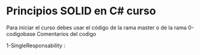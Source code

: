 # Principios SOLID en C# curso
Para iniciar el curso debes usar el código de la rama master o de la rama 0-codigobase
Comentarios del codigo

1-SingleResponsability  : 